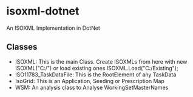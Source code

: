 # isoxml-dotnet
An ISOXML Implementation in DotNet


## Classes

- ISOXML: This is the main Class. Create ISOXMLs from here with new ISOXML("C:/") or load existing ones ISOXML.Load("C:/Existing");
- ISO11783_TaskDataFile: This is the RootElement of any TaskData
- IsoGrid: This is an Application, Seeding or Prescription Map
- WSM: An analysis class to Analyse WorkingSetMasterNames
